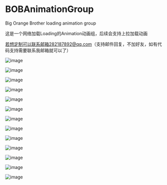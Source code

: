 # BOBAnimationGroup
Big Orange Brother loading animation group

这是一个网络加载Loading的Animation动画组，后续会支持上拉加载动画 

若想定制可以联系邮箱282187892@qq.com（支持邮件回复，不加好友，如有代码支持需要联系我邮箱就可以了）

![image](https://raw.githubusercontent.com/Tuzki007/BOBAnimationGroup/master/BOBAnimationGroup/BOBLightBlueLoading4GIF.gif)

![image](https://github.com/Tuzki007/BOBAnimationGroup/master/BOBAnimationGroup/BOBLightBlueLoading1GIF.gif)

![image](https://github.com/Tuzki007/BOBAnimationGroup/BOBAnimationGroup/BOBLightBlueLoading2GIF.gif)

![image](https://github.com/Tuzki007/BOBAnimationGroup/BOBAnimationGroup/BOBLightBlueLoading3GIF.gif)

![image](https://github.com/Tuzki007/BOBAnimationGroup/BOBAnimationGroup/BOBLightBlueLoading4GIF.gif)

![image](https://github.com/Tuzki007/BOBAnimationGroup/BOBAnimationGroup/BOBLightBlueLoading5GIF.gif)

![image](https://github.com/Tuzki007/BOBAnimationGroup/BOBAnimationGroup/BOBLoadingEightArcViewGIF.gif)

![image](https://github.com/Tuzki007/BOBAnimationGroup/BOBAnimationGroup/BOBLoadingFiveBallMoveGIF.gif)

![image](https://github.com/Tuzki007/BOBAnimationGroup/BOBAnimationGroup/BOBLoadingGroupStarSub4GIF.gif)

![image](https://github.com/Tuzki007/BOBAnimationGroup/BOBAnimationGroup/BOBLoadingNieDiamondViewGif.gif)

![image](https://github.com/Tuzki007/BOBAnimationGroup/BOBAnimationGroup/BOBLoadingThreeBallViewGIF.gif)

![image](https://github.com/Tuzki007/BOBAnimationGroup/BOBAnimationGroup/BOBSevenBallLoading2GIF.gif)

![image](https://github.com/Tuzki007/BOBAnimationGroup/BOBAnimationGroup/BOBThreeBallLoading1GIF.gif)



